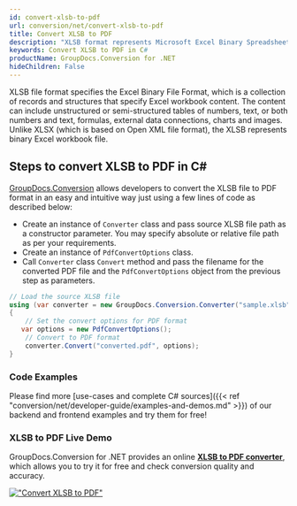 ```yaml
---
id: convert-xlsb-to-pdf
url: conversion/net/convert-xlsb-to-pdf
title: Convert XLSB to PDF
description: "XLSB format represents Microsoft Excel Binary Spreadsheet File with .xlsb extension. Learn how to convert XLSB to PDF file programmatically in C# language using GroupDocs.Conversion for .NET library."
keywords: Convert XLSB to PDF in C#
productName: GroupDocs.Conversion for .NET
hideChildren: False
---
```


XLSB file format specifies the Excel Binary File Format, which is a collection of records and structures that specify Excel workbook content. The content can include unstructured or semi-structured tables of numbers, text, or both numbers and text, formulas, external data connections, charts and images. Unlike XLSX (which is based on Open XML file format), the XLSB represents binary Excel workbook file.

## Steps to convert XLSB to PDF in C#

[GroupDocs.Conversion](https://products.groupdocs.com/conversion/net) allows developers to convert the XLSB file to PDF format in an easy and intuitive way just using a few lines of code as described below:

* Create an instance of `Converter` class and pass source XLSB file path as a constructor parameter. You may specify absolute or relative file path as per your requirements. 
* Create an instance of `PdfConvertOptions` class.
* Call `Converter` class `Convert` method and pass the filename for the converted PDF file and the `PdfConvertOptions` object from the previous step as parameters.

```csharp
// Load the source XLSB file
using (var converter = new GroupDocs.Conversion.Converter("sample.xlsb"))
{
    // Set the convert options for PDF format
   var options = new PdfConvertOptions();
    // Convert to PDF format
    converter.Convert("converted.pdf", options);
}
```

### Code Examples

Please find more [use-cases and complete C# sources]({{< ref "conversion/net/developer-guide/examples-and-demos.md" >}}) of our backend and frontend examples and try them for free!

### XLSB to PDF Live Demo

GroupDocs.Conversion for .NET provides an online [**XLSB to PDF converter**](https://products.groupdocs.app/conversion/xlsb-to-pdf), which allows you to try it for free and check conversion quality and accuracy.

[!["Convert XLSB to PDF"](conversion/net/images/convert-to-pdf/convert-xlsb-to-pdf.png)](https://products.groupdocs.app/conversion/xlsb-to-pdf)